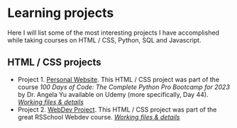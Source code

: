 # Learning projects 

Here I will list some of the most interesting projects I have accomplished while taking courses on HTML / CSS, Python, SQL and Javascript. 


## HTML / CSS projects 

+ Project 1. [Personal Website](https://tanias-lv.github.io/learning_projects/HTML_1/index.html). 
This HTML / CSS project was part of the course *100 Days of Code: The Complete Python Pro Bootcamp for 2023* by Dr. Angela Yu available on Udemy (more specifically, Day 44). *[Working files & details](learning_projects/HTML_1/)* 
+ Project 2. [WebDev Project](https://tanias-lv.github.io/learning_projects/HTML_2/index.html).
This HTML / CSS project was part of the great RSSchool Webdev course. *[Working files & details](learning_projects/HTML_2/)* 
